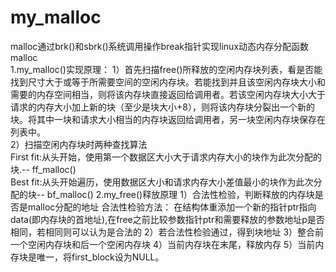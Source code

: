 # my_malloc
malloc通过brk()和sbrk()系统调用操作break指针实现linux动态内存分配函数malloc      
1.my_malloc()实现原理：
1）首先扫描free()所释放的空闲内存块列表，看是否能找到尺寸大于或等于所需要空间的空闲内存块。若能找到并且该空闲内存块大小和需要的内存空间相当，则将该内存块直接返回给调用者。若该空闲内存块大小大于请求的内存大小加上新的块（至少是块大小+8），则将该内存块分裂出一个新的块。将其中一块和请求大小相当的内存块返回给调用者，另一块空闲内存块保存在列表中。                                                                                                   
2）扫描空闲内存块时两种查找算法                                                                                                         
First fit:从头开始，使用第一个数据区大小大于请求内存大小的块作为此次分配的块.-- ff_malloc()                                                 
Best fit:从头开始遍历，使用数据区大小和请求内存大小差值最小的块作为此次分配的块-- bf_malloc()
2.my_free()释放原理
1）合法性检验，判断释放的内存块是否是malloc分配的地址
合法性检验方法：
  在结构体重添加一个新的指针ptr指向data(即内存块的首地址),在free之前比较参数指针ptr和需要释放的参数地址p是否相同，若相同则可以认为是合法的 
2）若合法性检验通过，得到块地址
3）整合前一个空闲内存块和后一个空闲内存块
4）当前内存块在末尾，释放内存
5）当前内存块是唯一，将first_block设为NULL。
